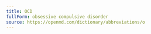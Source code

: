```yaml
---
title: OCD
fullForm: obsessive compulsive disorder
source: https://openmd.com/dictionary/abbreviations/o
---
```

